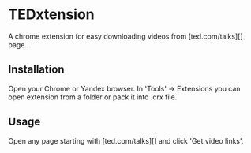TEDxtension
===========

A chrome extension for easy downloading videos from [ted.com/talks][] page.

Installation
------------

Open your Chrome or Yandex browser.
In 'Tools' -> Extensions you can open extension from a folder or pack it into .crx file.

Usage
-----

Open any page starting with [ted.com/talks][] and click 'Get video links'.

  [ted.com]: http://www.ted.com/talks